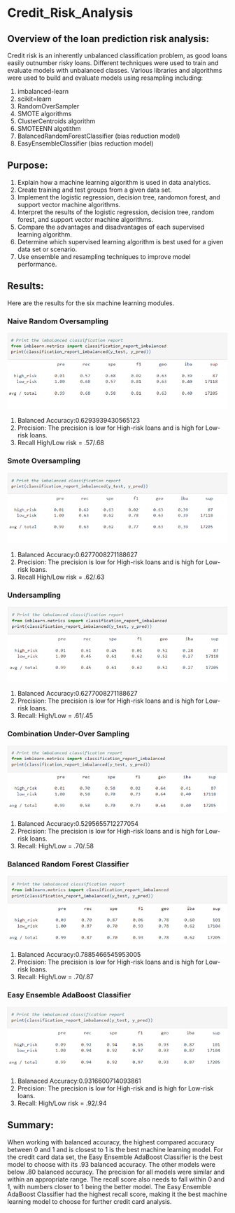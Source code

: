 # Credit_Risk_Analysis

## Overview of the loan prediction risk analysis:

Credit risk is an inherently unbalanced classification problem, as good loans easily outnumber risky loans. Different techniques were used to train and evaluate models with unbalanced classes. Various libraries and algorithms were used to build and evaluate models using resampling including:

  1. imbalanced-learn
  2. scikit=learn
  3. RandomOverSampler
  4. SMOTE algorithms
  5. ClusterCentroids algorithm
  6. SMOTEENN algotithm
  7. BalancedRandomForestClassifier (bias reduction model)
  8. EasyEnsembleClassifier (bias reduction model)
  
## Purpose:

  1. Explain how a machine learning algorithm is used in data analytics.
  2. Create training and test groups from a given data set.
  3. Implement the logistic regression, decision tree, randomon forest, and support vector machine algorithms.
  4. Interpret the results of the logistic regression, decision tree, random forest, and support vector machine algorithms.
  5. Compare the advantages and disadvantages of each supervised learning algorithm.
  6. Determine which supervised learning algorithm is best used for a given data set or scenario.
  7. Use ensemble and resampling techniques to improve model performance.

## Results:

Here are the results for the six machine learning modules.

### Naive Random Oversampling
![naive random oversampling](https://github.com/Tony-Lew/Credit_Risk_Analysis/blob/main/Images/Naive%20Random%20Oversampling.png)
  1. Balanced Accuracy:0.6293939430565123
  2. Precision: The precision is low for High-risk loans and is high for Low-risk loans.
  3. Recall High/Low risk = .57/.68

### Smote Oversampling
![smote oversampling](https://github.com/Tony-Lew/Credit_Risk_Analysis/blob/main/Images/Smote%20Oversampling.png)
  1. Balanced Accuracy:0.6277008271188627
  2. Precision: The precision is low for High-risk loans and is high for Low-risk loans.
  3. Recall High/Low risk = .62/.63
  
### Undersampling
![undersampling](https://github.com/Tony-Lew/Credit_Risk_Analysis/blob/main/Images/Undersampling.png)
  1. Balanced Accuracy:0.6277008271188627
  2. Precision: The precision is low for High-risk loans and is high for Low-risk loans.
  3. Recall: High/Low = .61/.45

### Combination Under-Over Sampling
![combo sampling](https://github.com/Tony-Lew/Credit_Risk_Analysis/blob/main/Images/Combo%20Sampling.png)
  1. Balanced Accuracy:0.5295655712277054
  2. Precision: The precision is low for High-risk loans and is high for Low-risk loans.
  3. Recall: High/Low = .70/.58

### Balanced Random Forest Classifier
![balanced random forest classifier](https://github.com/Tony-Lew/Credit_Risk_Analysis/blob/main/Images/Balanced%20Random%20Forest%20Classifier.png)
  1. Balanced Accuracy:0.7885466545953005
  2. Precision: The precision is low for High-risk loans and is high for Low-risk loans.
  3. Recall: High/Low = .70/.87
 
### Easy Ensemble AdaBoost Classifier
![easy ensemble adaboost classifier](https://github.com/Tony-Lew/Credit_Risk_Analysis/blob/main/Images/Easy%20Ensemble%20AdaBoost%20Classifier.png)
  1. Balanaced Accuracy:0.9316600714093861
  2. Precision: The precision is low for High-risk and is high for Low-risk loans.
  3. Recall: High/Low risk = .92/.94

## Summary:

When working with balanced accuracy, the highest compared accuracy between 0 and 1 and is closest to 1 is the best machine learning model. For the credit card data set, the Easy Ensemble AdaBoost Classifier is the best model to choose with its .93 balanced accuracy. The other models were below .80 balanced accuracy. The precision for all models were similar and within an appropriate range. The recall score also needs to fall within 0 and 1, with numbers closer to 1 being the better model. The Easy Ensemble AdaBoost Classifier had the highest recall score, making it the best machine learning model to choose for further credit card analysis.

